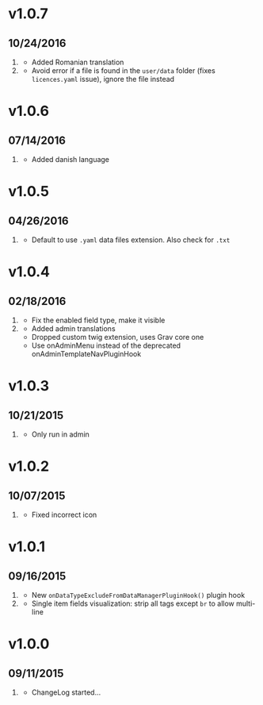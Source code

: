 # v1.0.7
## 10/24/2016

1. [](#improved)
    * Added Romanian translation
1. [](#bugfix)
	* Avoid error if a file is found in the `user/data` folder (fixes `licences.yaml` issue), ignore the file instead

# v1.0.6
## 07/14/2016

1. [](#improved)
	* Added danish language

# v1.0.5
## 04/26/2016

1. [](#bugfix)
	* Default to use `.yaml` data files extension. Also check for `.txt`

# v1.0.4
## 02/18/2016

1. [](#bugfix)
	* Fix the enabled field type, make it visible
1. [](#improved)
	* Added admin translations
	* Dropped custom twig extension, uses Grav core one
    * Use onAdminMenu instead of the deprecated onAdminTemplateNavPluginHook

# v1.0.3
## 10/21/2015

1. [](#bugfix)
	* Only run in admin

# v1.0.2
## 10/07/2015

1. [](#bugfix)
	* Fixed incorrect icon

# v1.0.1
## 09/16/2015

1. [](#new)
    * New `onDataTypeExcludeFromDataManagerPluginHook()` plugin hook
1. [](#bugfix)
	* Single item fields visualization: strip all tags except `br` to allow multi-line

# v1.0.0
## 09/11/2015

1. [](#new)
    * ChangeLog started...
